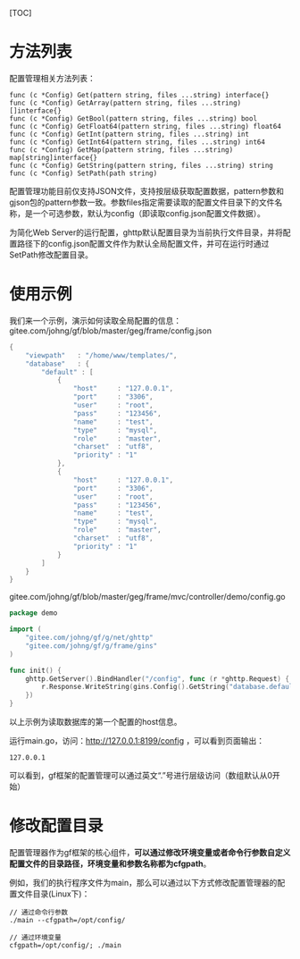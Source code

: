 [TOC]

# 方法列表
配置管理相关方法列表：

    func (c *Config) Get(pattern string, files ...string) interface{}
    func (c *Config) GetArray(pattern string, files ...string) []interface{}
    func (c *Config) GetBool(pattern string, files ...string) bool
    func (c *Config) GetFloat64(pattern string, files ...string) float64
    func (c *Config) GetInt(pattern string, files ...string) int
    func (c *Config) GetInt64(pattern string, files ...string) int64
    func (c *Config) GetMap(pattern string, files ...string) map[string]interface{}
    func (c *Config) GetString(pattern string, files ...string) string
    func (c *Config) SetPath(path string)

配置管理功能目前仅支持JSON文件，支持按层级获取配置数据，pattern参数和gjson包的pattern参数一致。参数files指定需要读取的配置文件目录下的文件名称，是一个可选参数，默认为config（即读取config.json配置文件数据）。

为简化Web Server的运行配置，ghttp默认配置目录为当前执行文件目录，并将配置路径下的config.json配置文件作为默认全局配置文件，并可在运行时通过SetPath修改配置目录。

# 使用示例

我们来一个示例，演示如何读取全局配置的信息：
gitee.com/johng/gf/blob/master/geg/frame/config.json
```go
{
    "viewpath"   : "/home/www/templates/",
    "database"   : {
        "default" : [
            {
                "host"     : "127.0.0.1",
                "port"     : "3306",
                "user"     : "root",
                "pass"     : "123456",
                "name"     : "test",
                "type"     : "mysql",
                "role"     : "master",
                "charset"  : "utf8",
                "priority" : "1"
            },
            {
                "host"     : "127.0.0.1",
                "port"     : "3306",
                "user"     : "root",
                "pass"     : "123456",
                "name"     : "test",
                "type"     : "mysql",
                "role"     : "master",
                "charset"  : "utf8",
                "priority" : "1"
            }
        ]
    }
}
```
gitee.com/johng/gf/blob/master/geg/frame/mvc/controller/demo/config.go
```go
package demo

import (
    "gitee.com/johng/gf/g/net/ghttp"
    "gitee.com/johng/gf/g/frame/gins"
)

func init() {
    ghttp.GetServer().BindHandler("/config", func (r *ghttp.Request) {
        r.Response.WriteString(gins.Config().GetString("database.default.0.host"))
    })
}
```
以上示例为读取数据库的第一个配置的host信息。

运行main.go，访问：http://127.0.0.1:8199/config ，可以看到页面输出：
	
	127.0.0.1

可以看到，gf框架的配置管理可以通过英文“.”号进行层级访问（数组默认从0开始）

# 修改配置目录

配置管理器作为gf框架的核心组件，**可以通过修改环境变量或者命令行参数自定义配置文件的目录路径，环境变量和参数名称都为cfgpath**。

例如，我们的执行程序文件为main，那么可以通过以下方式修改配置管理器的配置文件目录(Linux下)：
```shell
// 通过命令行参数
./main --cfgpath=/opt/config/

// 通过环境变量
cfgpath=/opt/config/; ./main
```


